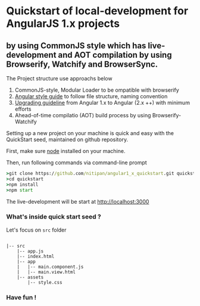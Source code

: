 # Quickstart of local-development for AngularJS 1.x projects

## by using CommonJS style which has live-development and AOT compilation by using Browserify, Watchify and BrowserSync.


The Project structure use approachs below

1. CommonJS-style, Modular Loader to be ompatible with browserify
2. [Angular style guide](https://angular.io/docs/ts/latest/guide/style-guide.html) to follow file structure, naming convention 
3. [Upgrading guideline](https://angular.io/docs/ts/latest/guide/upgrade.html#!#using-a-module-loader) from Angular 1.x to Angular (2.x ++) with minimum efforts
4. Ahead-of-time compilatio (AOT) build process by using Browserify-Watchify 



 Setting up a new project on your machine is quick and easy with the QuickStart seed, maintained on github repository.

 First, make sure [node](https://nodejs.org) installed on your machine.

 Then, run following commands via command-line prompt

``` cmd
>git clone https://github.com/nitipan/angular1_x_quickstart.git quickstart
>cd quickstart
>npm install
>npm start
```
 
The live-development will be start at [http://localhost:3000]()


### What's inside quick start seed ?

Let's focus on `src` folder 

```

|-- src
    |-- app.js
    |-- index.html
    |-- app
    |   |-- main.component.js
    |   |-- main.view.html
    |-- assets
        |-- style.css

```



### Have fun !
